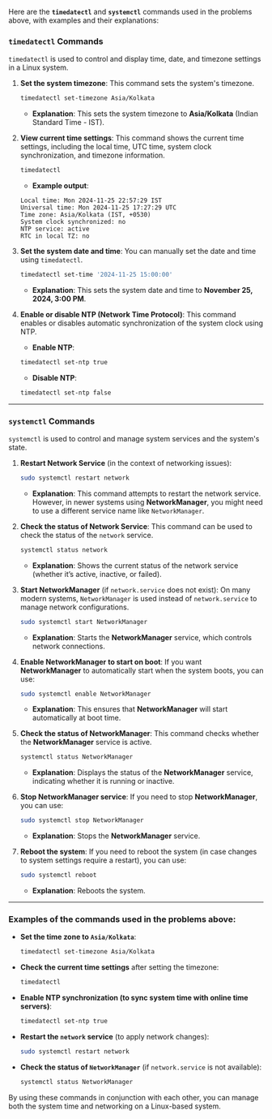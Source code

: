 Here are the **`timedatectl`** and **`systemctl`** commands used in the problems above, with examples and their explanations:

### **`timedatectl` Commands**

`timedatectl` is used to control and display time, date, and timezone settings in a Linux system.

1. **Set the system timezone**:
   This command sets the system's timezone.
   ```bash
   timedatectl set-timezone Asia/Kolkata
   ```

   - **Explanation**: This sets the system timezone to **Asia/Kolkata** (Indian Standard Time - IST).

2. **View current time settings**:
   This command shows the current time settings, including the local time, UTC time, system clock synchronization, and timezone information.
   ```bash
   timedatectl
   ```

   - **Example output**:
   ```
   Local time: Mon 2024-11-25 22:57:29 IST
   Universal time: Mon 2024-11-25 17:27:29 UTC
   Time zone: Asia/Kolkata (IST, +0530)
   System clock synchronized: no
   NTP service: active
   RTC in local TZ: no
   ```

3. **Set the system date and time**:
   You can manually set the date and time using `timedatectl`.
   ```bash
   timedatectl set-time '2024-11-25 15:00:00'
   ```

   - **Explanation**: This sets the system date and time to **November 25, 2024, 3:00 PM**.

4. **Enable or disable NTP (Network Time Protocol)**:
   This command enables or disables automatic synchronization of the system clock using NTP.
   
   - **Enable NTP**:
   ```bash
   timedatectl set-ntp true
   ```
   
   - **Disable NTP**:
   ```bash
   timedatectl set-ntp false
   ```

---

### **`systemctl` Commands**

`systemctl` is used to control and manage system services and the system's state.

1. **Restart Network Service** (in the context of networking issues):
   ```bash
   sudo systemctl restart network
   ```

   - **Explanation**: This command attempts to restart the network service. However, in newer systems using **NetworkManager**, you might need to use a different service name like `NetworkManager`.

2. **Check the status of Network Service**:
   This command can be used to check the status of the `network` service.
   ```bash
   systemctl status network
   ```

   - **Explanation**: Shows the current status of the network service (whether it’s active, inactive, or failed).

3. **Start NetworkManager** (if `network.service` does not exist):
   On many modern systems, `NetworkManager` is used instead of `network.service` to manage network configurations.
   ```bash
   sudo systemctl start NetworkManager
   ```

   - **Explanation**: Starts the **NetworkManager** service, which controls network connections.

4. **Enable NetworkManager to start on boot**:
   If you want **NetworkManager** to automatically start when the system boots, you can use:
   ```bash
   sudo systemctl enable NetworkManager
   ```

   - **Explanation**: This ensures that **NetworkManager** will start automatically at boot time.

5. **Check the status of NetworkManager**:
   This command checks whether the **NetworkManager** service is active.
   ```bash
   systemctl status NetworkManager
   ```

   - **Explanation**: Displays the status of the **NetworkManager** service, indicating whether it is running or inactive.

6. **Stop NetworkManager service**:
   If you need to stop **NetworkManager**, you can use:
   ```bash
   sudo systemctl stop NetworkManager
   ```

   - **Explanation**: Stops the **NetworkManager** service.

7. **Reboot the system**:
   If you need to reboot the system (in case changes to system settings require a restart), you can use:
   ```bash
   sudo systemctl reboot
   ```

   - **Explanation**: Reboots the system.

---

### **Examples of the commands used in the problems above:**

- **Set the time zone to `Asia/Kolkata`**:
   ```bash
   timedatectl set-timezone Asia/Kolkata
   ```

- **Check the current time settings** after setting the timezone:
   ```bash
   timedatectl
   ```

- **Enable NTP synchronization (to sync system time with online time servers)**:
   ```bash
   timedatectl set-ntp true
   ```

- **Restart the `network` service** (to apply network changes):
   ```bash
   sudo systemctl restart network
   ```

- **Check the status of `NetworkManager`** (if `network.service` is not available):
   ```bash
   systemctl status NetworkManager
   ```

By using these commands in conjunction with each other, you can manage both the system time and networking on a Linux-based system.
